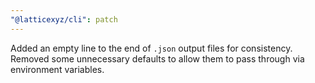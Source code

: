 ```yaml
---
"@latticexyz/cli": patch
---
```


Added an empty line to the end of `.json` output files for consistency.
Removed some unnecessary defaults to allow them to pass through via environment variables.
